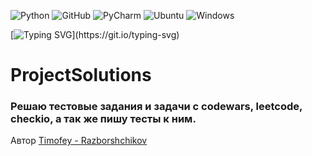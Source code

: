 ![Python](https://img.shields.io/badge/python-3670A0?style=for-the-badge&logo=python&logoColor=ffdd54) ![GitHub](https://img.shields.io/badge/github-%23121011.svg?style=for-the-badge&logo=github&logoColor=white) ![PyCharm](https://img.shields.io/badge/pycharm-143?style=for-the-badge&logo=pycharm&logoColor=black&color=black&labelColor=green) ![Ubuntu](https://img.shields.io/badge/Ubuntu-E95420?style=for-the-badge&logo=ubuntu&logoColor=white) ![Windows](https://img.shields.io/badge/Windows-0078D6?style=for-the-badge&logo=windows&logoColor=white)

[![Typing SVG](https://readme-typing-svg.herokuapp.com?color=%2336BCF7&lines=Hi,+I'am+a+Python+developer.)](https://git.io/typing-svg) 

# ProjectSolutions
### Решаю тестовые задания и задачи с codewars, leetcode, checkio, а так же пишу тесты к ним.

Автор
[Timofey - Razborshchikov](https://github.com/Timofey3085)
